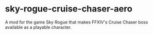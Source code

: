 # sky-rogue-cruise-chaser-aero
A mod for the game Sky Rogue that makes FFXIV's Cruise Chaser boss available as a playable character.

